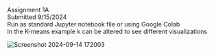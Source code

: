 Assignment 1A <br/>
Submitted 9/15/2024 <br/>
Run as standard Jupyter notebook file or using Google Colab <br/>
In the K-means example k can be altered to see different visualizations <br/>

![Screenshot 2024-09-14 172003](https://github.com/user-attachments/assets/5237d40b-3108-421e-a689-67de39ac500f)
